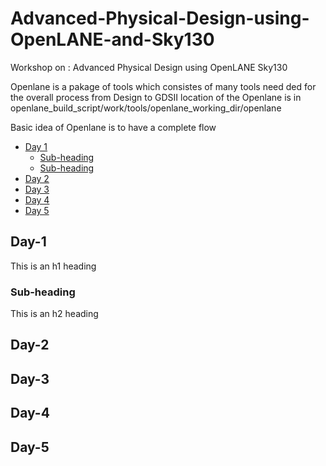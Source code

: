 # Advanced-Physical-Design-using-OpenLANE-and-Sky130
Workshop on : Advanced Physical Design using OpenLANE Sky130

Openlane is a pakage of tools which consistes of many tools need ded for the overall process from Design to GDSII
location of the Openlane is in openlane_build_script/work/tools/openlane_working_dir/openlane

Basic idea of Openlane is to have a complete flow



- [Day 1](#Day-1)
  * [Sub-heading](#sub-heading)
  * [Sub-heading](#sub-heading)
- [Day 2](#Day-2)
- [Day 3](#Day-3)
- [Day 4](#Day-4)
- [Day 5](#Day-5)



## Day-1

This is an h1 heading

### Sub-heading

This is an h2 heading

## Day-2
## Day-3
## Day-4
## Day-5
